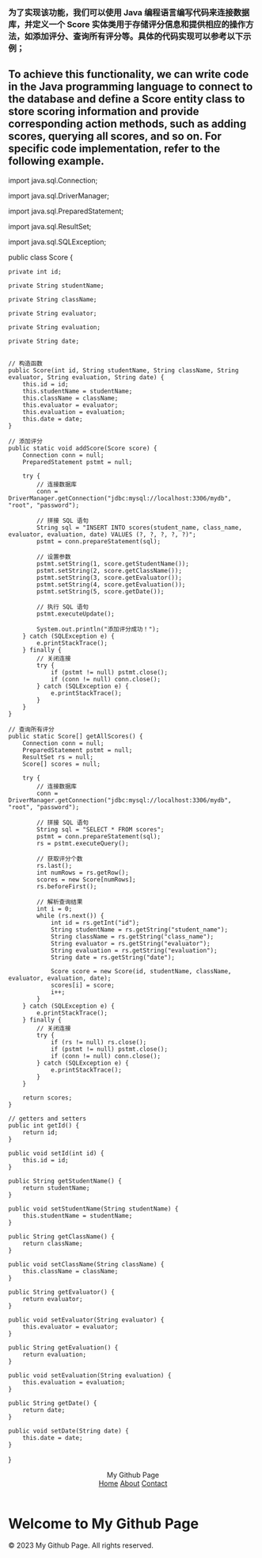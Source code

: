 ### 为了实现该功能，我们可以使用 Java 编程语言编写代码来连接数据库，并定义一个 Score 实体类用于存储评分信息和提供相应的操作方法，如添加评分、查询所有评分等。具体的代码实现可以参考以下示例；

## To achieve this functionality, we can write code in the Java programming language to connect to the database and define a Score entity class to store scoring information and provide corresponding action methods, such as adding scores, querying all scores, and so on. For specific code implementation, refer to the following example.


import java.sql.Connection;

import java.sql.DriverManager;

import java.sql.PreparedStatement;

import java.sql.ResultSet;

import java.sql.SQLException;


public class Score {

    private int id;
    
    private String studentName;
    
    private String className;
    
    private String evaluator;
    
    private String evaluation;
    
    private String date;
    

    // 构造函数
    public Score(int id, String studentName, String className, String evaluator, String evaluation, String date) {
        this.id = id;
        this.studentName = studentName;
        this.className = className;
        this.evaluator = evaluator;
        this.evaluation = evaluation;
        this.date = date;
    }

    // 添加评分
    public static void addScore(Score score) {
        Connection conn = null;
        PreparedStatement pstmt = null;

        try {
            // 连接数据库
            conn = DriverManager.getConnection("jdbc:mysql://localhost:3306/mydb", "root", "password");

            // 拼接 SQL 语句
            String sql = "INSERT INTO scores(student_name, class_name, evaluator, evaluation, date) VALUES (?, ?, ?, ?, ?)";
            pstmt = conn.prepareStatement(sql);

            // 设置参数
            pstmt.setString(1, score.getStudentName());
            pstmt.setString(2, score.getClassName());
            pstmt.setString(3, score.getEvaluator());
            pstmt.setString(4, score.getEvaluation());
            pstmt.setString(5, score.getDate());

            // 执行 SQL 语句
            pstmt.executeUpdate();

            System.out.println("添加评分成功！");
        } catch (SQLException e) {
            e.printStackTrace();
        } finally {
            // 关闭连接
            try {
                if (pstmt != null) pstmt.close();
                if (conn != null) conn.close();
            } catch (SQLException e) {
                e.printStackTrace();
            }
        }
    }

    // 查询所有评分
    public static Score[] getAllScores() {
        Connection conn = null;
        PreparedStatement pstmt = null;
        ResultSet rs = null;
        Score[] scores = null;

        try {
            // 连接数据库
            conn = DriverManager.getConnection("jdbc:mysql://localhost:3306/mydb", "root", "password");

            // 拼接 SQL 语句
            String sql = "SELECT * FROM scores";
            pstmt = conn.prepareStatement(sql);
            rs = pstmt.executeQuery();

            // 获取评分个数
            rs.last();
            int numRows = rs.getRow();
            scores = new Score[numRows];
            rs.beforeFirst();

            // 解析查询结果
            int i = 0;
            while (rs.next()) {
                int id = rs.getInt("id");
                String studentName = rs.getString("student_name");
                String className = rs.getString("class_name");
                String evaluator = rs.getString("evaluator");
                String evaluation = rs.getString("evaluation");
                String date = rs.getString("date");

                Score score = new Score(id, studentName, className, evaluator, evaluation, date);
                scores[i] = score;
                i++;
            }
        } catch (SQLException e) {
            e.printStackTrace();
        } finally {
            // 关闭连接
            try {
                if (rs != null) rs.close();
                if (pstmt != null) pstmt.close();
                if (conn != null) conn.close();
            } catch (SQLException e) {
                e.printStackTrace();
            }
        }

        return scores;
    }

    // getters and setters
    public int getId() {
        return id;
    }

    public void setId(int id) {
        this.id = id;
    }

    public String getStudentName() {
        return studentName;
    }

    public void setStudentName(String studentName) {
        this.studentName = studentName;
    }

    public String getClassName() {
        return className;
    }

    public void setClassName(String className) {
        this.className = className;
    }

    public String getEvaluator() {
        return evaluator;
    }

    public void setEvaluator(String evaluator) {
        this.evaluator = evaluator;
    }

    public String getEvaluation() {
        return evaluation;
    }

    public void setEvaluation(String evaluation) {
        this.evaluation = evaluation;
    }

    public String getDate() {
        return date;
    }

    public void setDate(String date) {
        this.date = date;
    }
}

<body>
  <header>
    <div class="logo">My Github Page</div>
    <nav>
      <a href="#">Home</a>
      <a href="#">About</a>
      <a href="#">Contact</a>
    </nav>
  </header>
  <h1>Welcome to My Github Page</h1>
  <footer>&copy; 2023 My Github Page. All rights reserved.</footer>
</body>
</html>
